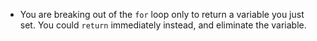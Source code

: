 - You are breaking out of the `for` loop only to return a variable you just set. You could `return` immediately instead, and eliminate the variable.
